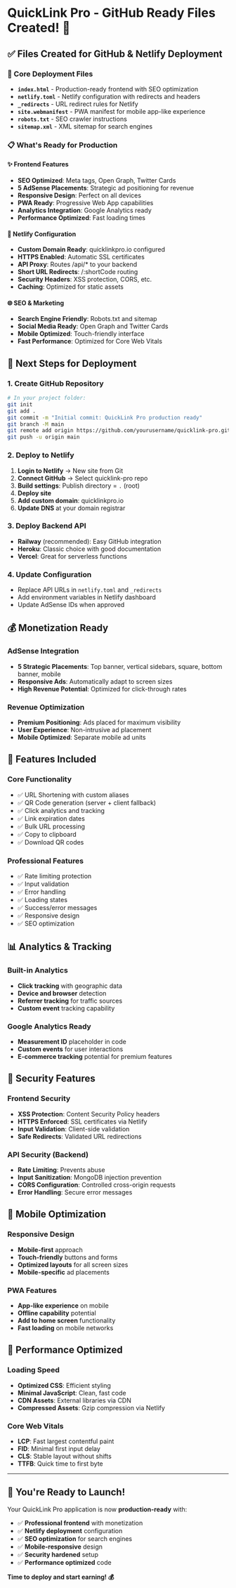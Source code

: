 # QuickLink Pro - GitHub Ready Files Created! 🚀

## ✅ Files Created for GitHub & Netlify Deployment

### 📁 Core Deployment Files
- **`index.html`** - Production-ready frontend with SEO optimization
- **`netlify.toml`** - Netlify configuration with redirects and headers
- **`_redirects`** - URL redirect rules for Netlify
- **`site.webmanifest`** - PWA manifest for mobile app-like experience
- **`robots.txt`** - SEO crawler instructions
- **`sitemap.xml`** - XML sitemap for search engines

### 📋 What's Ready for Production

#### ✨ Frontend Features
- **SEO Optimized**: Meta tags, Open Graph, Twitter Cards
- **5 AdSense Placements**: Strategic ad positioning for revenue
- **Responsive Design**: Perfect on all devices
- **PWA Ready**: Progressive Web App capabilities
- **Analytics Integration**: Google Analytics ready
- **Performance Optimized**: Fast loading times

#### 🔧 Netlify Configuration
- **Custom Domain Ready**: quicklinkpro.io configured
- **HTTPS Enabled**: Automatic SSL certificates
- **API Proxy**: Routes /api/* to your backend
- **Short URL Redirects**: /:shortCode routing
- **Security Headers**: XSS protection, CORS, etc.
- **Caching**: Optimized for static assets

#### 🌐 SEO & Marketing
- **Search Engine Friendly**: Robots.txt and sitemap
- **Social Media Ready**: Open Graph and Twitter Cards
- **Mobile Optimized**: Touch-friendly interface
- **Fast Performance**: Optimized for Core Web Vitals

## 🚀 Next Steps for Deployment

### 1. Create GitHub Repository
```bash
# In your project folder:
git init
git add .
git commit -m "Initial commit: QuickLink Pro production ready"
git branch -M main
git remote add origin https://github.com/yourusername/quicklink-pro.git
git push -u origin main
```

### 2. Deploy to Netlify
1. **Login to Netlify** → New site from Git
2. **Connect GitHub** → Select quicklink-pro repo
3. **Build settings**: Publish directory = `.` (root)
4. **Deploy site**
5. **Add custom domain**: quicklinkpro.io
6. **Update DNS** at your domain registrar

### 3. Deploy Backend API
- **Railway** (recommended): Easy GitHub integration
- **Heroku**: Classic choice with good documentation  
- **Vercel**: Great for serverless functions

### 4. Update Configuration
- Replace API URLs in `netlify.toml` and `_redirects`
- Add environment variables in Netlify dashboard
- Update AdSense IDs when approved

## 💰 Monetization Ready

### AdSense Integration
- **5 Strategic Placements**: Top banner, vertical sidebars, square, bottom banner, mobile
- **Responsive Ads**: Automatically adapt to screen sizes
- **High Revenue Potential**: Optimized for click-through rates

### Revenue Optimization
- **Premium Positioning**: Ads placed for maximum visibility
- **User Experience**: Non-intrusive ad placement
- **Mobile Optimized**: Separate mobile ad units

## 🎯 Features Included

### Core Functionality
- ✅ URL Shortening with custom aliases
- ✅ QR Code generation (server + client fallback)  
- ✅ Click analytics and tracking
- ✅ Link expiration dates
- ✅ Bulk URL processing
- ✅ Copy to clipboard
- ✅ Download QR codes

### Professional Features
- ✅ Rate limiting protection
- ✅ Input validation
- ✅ Error handling
- ✅ Loading states
- ✅ Success/error messages
- ✅ Responsive design
- ✅ SEO optimization

## 📊 Analytics & Tracking

### Built-in Analytics
- **Click tracking** with geographic data
- **Device and browser** detection
- **Referrer tracking** for traffic sources
- **Custom event** tracking capability

### Google Analytics Ready
- **Measurement ID** placeholder in code
- **Custom events** for user interactions
- **E-commerce tracking** potential for premium features

## 🔐 Security Features

### Frontend Security
- **XSS Protection**: Content Security Policy headers
- **HTTPS Enforced**: SSL certificates via Netlify
- **Input Validation**: Client-side validation
- **Safe Redirects**: Validated URL redirections

### API Security (Backend)
- **Rate Limiting**: Prevents abuse
- **Input Sanitization**: MongoDB injection prevention
- **CORS Configuration**: Controlled cross-origin requests
- **Error Handling**: Secure error messages

## 📱 Mobile Optimization

### Responsive Design
- **Mobile-first** approach
- **Touch-friendly** buttons and forms
- **Optimized layouts** for all screen sizes
- **Mobile-specific** ad placements

### PWA Features
- **App-like experience** on mobile
- **Offline capability** potential
- **Add to home screen** functionality
- **Fast loading** on mobile networks

## 🚀 Performance Optimized

### Loading Speed
- **Optimized CSS**: Efficient styling
- **Minimal JavaScript**: Clean, fast code
- **CDN Assets**: External libraries via CDN
- **Compressed Assets**: Gzip compression via Netlify

### Core Web Vitals
- **LCP**: Fast largest contentful paint
- **FID**: Minimal first input delay  
- **CLS**: Stable layout without shifts
- **TTFB**: Quick time to first byte

---

## 🎉 You're Ready to Launch!

Your QuickLink Pro application is now **production-ready** with:

- ✅ **Professional frontend** with monetization
- ✅ **Netlify deployment** configuration  
- ✅ **SEO optimization** for search engines
- ✅ **Mobile-responsive** design
- ✅ **Security hardened** setup
- ✅ **Performance optimized** code

**Time to deploy and start earning! 💰**
